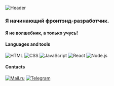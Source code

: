 ![Header](https://github.com/Dmitry-Med/dmitry-med/blob/main/assets/%D0%94%D0%9C.jpg)

### Я начинающий фронтэнд-разработчик.

#### Я не волшебник, а только учусь!

#### Languages and tools

![HTML](https://img.shields.io/badge/-HTML-090909?style=for-the-badge&logo=html5&logoColor=E9054D)
![CSS](https://img.shields.io/badge/-CSS-090909?style=for-the-badge&logo=css3&logoColor=47C5FB)
![JavaScript](https://img.shields.io/badge/-JavaScript-090909?style=for-the-badge&logo=JavaScript&logoColor=F8C52C)
![React](https://img.shields.io/badge/-React-090909?style=for-the-badge&logo=React&logoColor=47C5FB)
![Node.js](https://img.shields.io/badge/-Node.js-090909?style=for-the-badge&logo=Node.js&logoColor=009933)

#### Contacts

[![Mail.ru](https://img.shields.io/badge/-mail.ru-090909?style=for-the-badge&logo=mail.ru&logoColor=47C5FB)](https://mail.ru/mdv2906@mail.ru)
[![Telegram](https://img.shields.io/badge/-Telegram-090909?style=for-the-badge&logo=Telegram&logoColor=E9054D)](https://t.me/dmMedved)
